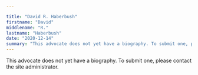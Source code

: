 ```yaml
---

title: "David R. Haberbush"
firstname: "David"
middlename: "R."
lastname: "Haberbush"
date: "2020-12-14"
summary: "This advocate does not yet have a biography. To submit one, please contact the site administrator."
---
```

This advocate does not yet have a biography. To submit one, please contact the site administrator.

